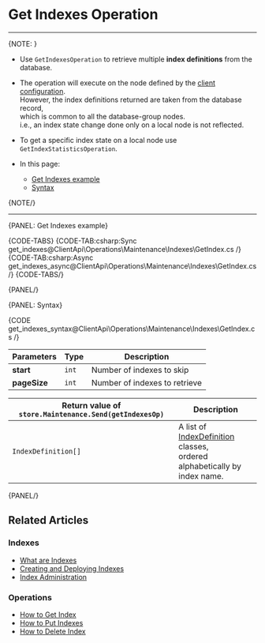 # Get Indexes Operation

---

{NOTE: }

* Use `GetIndexesOperation` to retrieve multiple **index definitions** from the database.

* The operation will execute on the node defined by the [client configuration](../../../../client-api/configuration/load-balance/overview#client-logic-for-choosing-a-node).  
  However, the index definitions returned are taken from the database record,  
  which is common to all the database-group nodes.  
  i.e., an index state change done only on a local node is not reflected.

* To get a specific index state on a local node use `GetIndexStatisticsOperation`.  

* In this page:
    * [Get Indexes example](../../../../client-api/operations/maintenance/indexes/get-indexes#get-indexes-example)
    * [Syntax](../../../../client-api/operations/maintenance/indexes/get-indexes#syntax)

{NOTE/}

---

{PANEL: Get Indexes example}

{CODE-TABS}
{CODE-TAB:csharp:Sync get_indexes@ClientApi\Operations\Maintenance\Indexes\GetIndex.cs /}
{CODE-TAB:csharp:Async get_indexes_async@ClientApi\Operations\Maintenance\Indexes\GetIndex.cs /}
{CODE-TABS/}

{PANEL/}

{PANEL: Syntax}

{CODE get_indexes_syntax@ClientApi\Operations\Maintenance\Indexes\GetIndex.cs /}

| Parameters | Type | Description |
| - | - | - |
| **start** | `int` | Number of indexes to skip |
| **pageSize** | `int` | Number of indexes to retrieve |

| Return value of `store.Maintenance.Send(getIndexesOp)` | Description |
| - | - |
| `IndexDefinition[]` | A list of [IndexDefinition](../../../../client-api/operations/maintenance/indexes/put-indexes#indexDefinition) classes,<br> ordered alphabetically by index name. |

{PANEL/}

## Related Articles

### Indexes

- [What are Indexes](../../../../indexes/what-are-indexes)
- [Creating and Deploying Indexes](../../../../indexes/creating-and-deploying)
- [Index Administration](../../../../indexes/index-administration)

### Operations

- [How to Get Index](../../../../client-api/operations/maintenance/indexes/get-index)
- [How to Put Indexes](../../../../client-api/operations/maintenance/indexes/put-indexes)
- [How to Delete Index](../../../../client-api/operations/maintenance/indexes/delete-index)
